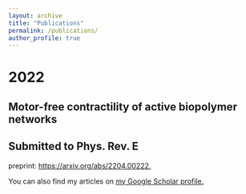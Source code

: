```yaml
---
layout: archive
title: "Publications"
permalink: /publications/
author_profile: true
---
```

2022
=====
**Motor-free contractility of active biopolymer networks**
---
Submitted to Phys. Rev. E
---
preprint: <u><a href="https://arxiv.org/abs/2204.00222">https://arxiv.org/abs/2204.00222</a>.</u>

You can also find my articles on <u><a href="https://scholar.google.com/citations?user=_XjLa2EAAAAJ&hl=en&oi=ao">my Google Scholar profile</a>.</u>


